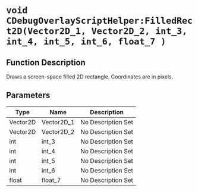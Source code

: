 # `void CDebugOverlayScriptHelper:FilledRect2D(Vector2D_1, Vector2D_2, int_3, int_4, int_5, int_6, float_7 )`
## Function Description
Draws a screen-space filled 2D rectangle. Coordinates are in pixels.
## Parameters
Type|Name|Description
--|--|--
Vector2D|Vector2D_1|No Description Set
Vector2D|Vector2D_2|No Description Set
int|int_3|No Description Set
int|int_4|No Description Set
int|int_5|No Description Set
int|int_6|No Description Set
float|float_7|No Description Set
